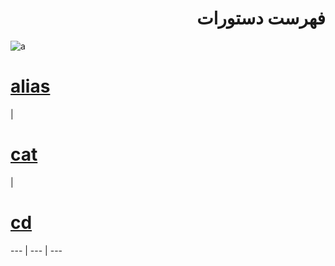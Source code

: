 
<div dir=rtl>

# فهرست دستورات 

<div dir=ltr>

![a](https://www.how-to-draw-funny-cartoons.com/images/cartoon-list-007.jpg)



# [alias](https://github.com/elias8702/37-Important-Linux-Commands-You-Should-Know/blob/master/Commands.md#alias)
|
# [cat](https://github.com/elias8702/37-Important-Linux-Commands-You-Should-Know/blob/master/Commands.md#cat) 
|
# [cd](https://github.com/elias8702/37-Important-Linux-Commands-You-Should-Know/blob/master/Commands.md#cd)
--- | --- | ---
